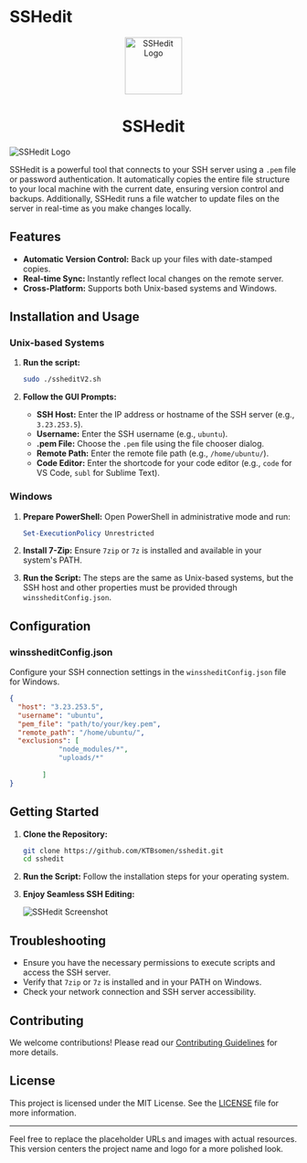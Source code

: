 

# SSHedit

<p align="center">
  <img src="https://github.com/KTBsomen/sshedit/assets/53004533/d047b732-437b-445d-af77-4818e0b108ac" alt="SSHedit Logo" width="100" height="100">
</p>

<h1 align="center">SSHedit</h1>
  <img src="https://github.com/user-attachments/assets/ef19fbe9-8944-4fc7-bff1-c52746dfe5b7" alt="SSHedit Logo">


SSHedit is a powerful tool that connects to your SSH server using a `.pem` file or password authentication. It automatically copies the entire file structure to your local machine with the current date, ensuring version control and backups. Additionally, SSHedit runs a file watcher to update files on the server in real-time as you make changes locally.

## Features
- **Automatic Version Control:** Back up your files with date-stamped copies.
- **Real-time Sync:** Instantly reflect local changes on the remote server.
- **Cross-Platform:** Supports both Unix-based systems and Windows.

## Installation and Usage

### Unix-based Systems

1. **Run the script:**
   ```bash
   sudo ./ssheditV2.sh
   ```

2. **Follow the GUI Prompts:**
   - **SSH Host:** Enter the IP address or hostname of the SSH server (e.g., `3.23.253.5`).
   - **Username:** Enter the SSH username (e.g., `ubuntu`).
   - **.pem File:** Choose the `.pem` file using the file chooser dialog.
   - **Remote Path:** Enter the remote file path (e.g., `/home/ubuntu/`).
   - **Code Editor:** Enter the shortcode for your code editor (e.g., `code` for VS Code, `subl` for Sublime Text).

### Windows

1. **Prepare PowerShell:**
   Open PowerShell in administrative mode and run:
   ```powershell
   Set-ExecutionPolicy Unrestricted
   ```

2. **Install 7-Zip:**
   Ensure `7zip` or `7z` is installed and available in your system's PATH.

3. **Run the Script:**
   The steps are the same as Unix-based systems, but the SSH host and other properties must be provided through `winssheditConfig.json`.

## Configuration

### winssheditConfig.json
Configure your SSH connection settings in the `winssheditConfig.json` file for Windows.

```json
{
  "host": "3.23.253.5",
  "username": "ubuntu",
  "pem_file": "path/to/your/key.pem",
  "remote_path": "/home/ubuntu/",
  "exclusions": [
            "node_modules/*",
            "uploads/*"
          
        ]
}
```

## Getting Started

1. **Clone the Repository:**
   ```bash
   git clone https://github.com/KTBsomen/sshedit.git
   cd sshedit
   ```

2. **Run the Script:**
   Follow the installation steps for your operating system.

3. **Enjoy Seamless SSH Editing:**

   ![SSHedit Screenshot](https://github.com/KTBsomen/sshedit/assets/53004533/8f383ae6-38fd-4544-aef6-c44354c427ce)

## Troubleshooting

- Ensure you have the necessary permissions to execute scripts and access the SSH server.
- Verify that `7zip` or `7z` is installed and in your PATH on Windows.
- Check your network connection and SSH server accessibility.

## Contributing

We welcome contributions! Please read our [Contributing Guidelines](https://github.com/KTBsomen/sshedit/blob/main/CONTRIBUTING.md) for more details.

## License

This project is licensed under the MIT License. See the [LICENSE](https://github.com/KTBsomen/sshedit/blob/main/LICENSE) file for more information.

---

Feel free to replace the placeholder URLs and images with actual resources. This version centers the project name and logo for a more polished look.
